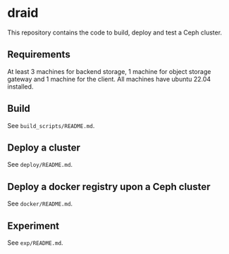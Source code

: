 # draid

This repository contains the code to build, deploy and test a Ceph cluster.

## Requirements

At least 3 machines for backend storage, 1 machine for object storage gateway and 1 machine for the client. All machines have ubuntu 22.04 installed.

## Build

See `build_scripts/README.md`.

## Deploy a cluster 

See `deploy/README.md`.

## Deploy a docker registry upon a Ceph cluster

See `docker/README.md`.

## Experiment

See `exp/README.md`.